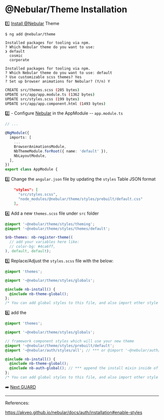 # @Nebular/Theme Installation


:one: [Install @Nebular](https://akveo.github.io/nebular/docs/guides/add-into-existing-project#install-nebular) Theme

```
$ ng add @nebular/theme
```

```
Installed packages for tooling via npm.
? Which Nebular theme do you want to use: 
❯ default 
  cosmic 
  corporate 
```

```
Installed packages for tooling via npm.
? Which Nebular theme do you want to use: default
? Use customizable scss themes? Yes
? Set up browser animations for Nebular? (Y/n) Y
```

```bash
CREATE src/themes.scss (205 bytes)
UPDATE src/app/app.module.ts (1362 bytes)
UPDATE src/styles.scss (199 bytes)
UPDATE src/app/app.component.html (1493 bytes)
```

:two: - Configure [Nebular](https://akveo.github.io/nebular/docs/guides/add-into-existing-project#configure-nebular) in the AppModule -- `app.module.ts`

```typescript
// ...

@NgModule({
  imports: [
    ...
    BrowserAnimationsModule,
    NbThemeModule.forRoot({ name: 'default' }),
    NbLayoutModule,
  ],
})
export class AppModule {
```

:three: Change the `angular.json` file by updating the `styles` Table JSON format

```json
    "styles": [
      "src/styles.scss",
      "node_modules/@nebular/theme/styles/prebuilt/default.css" 
    ],
```

:four: Add a new `themes.scss` file under `src` folder

```scss
@import '~@nebular/theme/styles/theming';
@import '~@nebular/theme/styles/themes/default';

$nb-themes: nb-register-theme((
  // add your variables here like:
  // color-bg: #4ca6ff,
), default, default);
```

:five: Replace/Adjust the `styles.scss` file with the below:

```scss
@import 'themes';

@import '~@nebular/theme/styles/globals';

@include nb-install() {
  @include nb-theme-global();
};
/* You can add global styles to this file, and also import other style files */
```

:six: add the 

```scss
@import 'themes';

@import '~@nebular/theme/styles/globals';

// framework component styles which will use your new theme
@import '~@nebular/theme/styles/prebuilt/default';
@import '~@nebular/auth/styles/all'; // *** or @import '~@nebular/auth/styles/{theme-name}'; ***

@include nb-install() {
  @include nb-theme-global();
  @include nb-auth-global(); // *** append the install mixin inside of the nb-install ***
};
/* You can add global styles to this file, and also import other style files */
```

:arrow_right: [Next GUARD](./GUARD.md)

---

References:

https://akveo.github.io/nebular/docs/auth/installation#enable-styles

